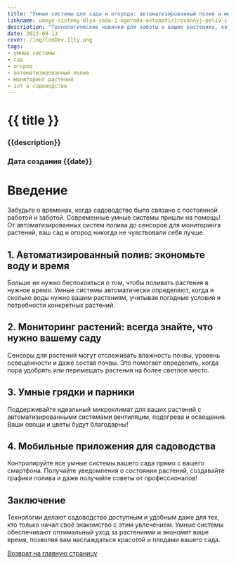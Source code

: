 ```yaml
---
title: "Умные системы для сада и огорода: автоматизированный полив и мониторинг растений"
linkname: umnye-sistemy-dlya-sada-i-ogoroda-avtomatizirovannyj-poliv-i-monitoring-rastenij
description: "Технологические новинки для заботы о ваших растениях, которые делают садоводство проще и эффективнее."
date: 2023-09-13
cover: /img/ComDev.11ty.png
tags: 
- умные системы
- сад
- огород
- автоматизированный полив
- мониторинг растений
- iot в садоводстве
---
```


# {{ title }}
### {{description}}
### Дата создания {{date}}

# Введение
Забудьте о временах, когда садоводство было связано с постоянной работой и заботой. Современные умные системы пришли на помощь! От автоматизированных систем полива до сенсоров для мониторинга растений, ваш сад и огород никогда не чувствовали себя лучше.

## 1. Автоматизированный полив: экономьте воду и время
Больше не нужно беспокоиться о том, чтобы поливать растения в нужное время. Умные системы автоматически определяют, когда и сколько воды нужно вашим растениям, учитывая погодные условия и потребности конкретных растений.

## 2. Мониторинг растений: всегда знайте, что нужно вашему саду
Сенсоры для растений могут отслеживать влажность почвы, уровень освещенности и даже состав почвы. Это помогает определить, когда пора удобрять или перемещать растения на более светлое место.

## 3. Умные грядки и парники
Поддерживайте идеальный микроклимат для ваших растений с автоматизированными системами вентиляции, подогрева и освещения. Ваши овощи и цветы будут благодарны!

## 4. Мобильные приложения для садоводства
Контролируйте все умные системы вашего сада прямо с вашего смартфона. Получайте уведомления о состоянии растений, создавайте графики полива и даже получайте советы от профессионалов!

## Заключение
Технологии делают садоводство доступным и удобным даже для тех, кто только начал своё знакомство с этим увлечением. Умные системы обеспечивают оптимальный уход за растениями и экономят ваше время, позволяя вам наслаждаться красотой и плодами вашего сада.

[Возврат на главную страницу](/)